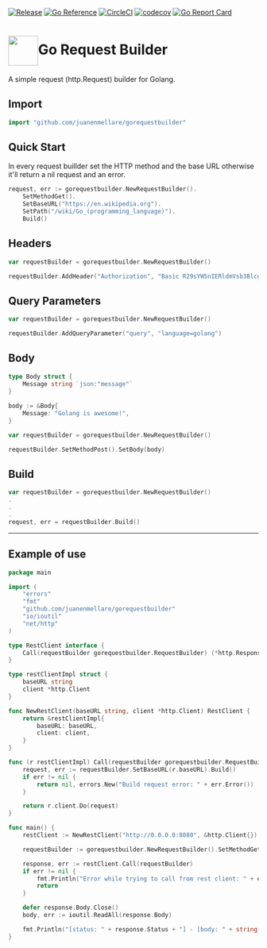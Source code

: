 [![Release](https://img.shields.io/github/v/release/juanenmellare/gorequestbuilder.svg?style=flat-square)](https://github.com/juanenmellare/gorequestbuilder/releases)
[![Go Reference](https://pkg.go.dev/badge/github.com/juanenmellare/gorequestbuilder.svg)](https://pkg.go.dev/github.com/juanenmellare/gorequestbuilder)
[![CircleCI](https://circleci.com/gh/juanenmellare/gorequestbuilder.svg?style=shield)](https://circleci.com/gh/juanenmellare/gorequestbuilder)
[![codecov](https://codecov.io/gh/juanenmellare/gorequestbuilder/branch/main/graph/badge.svg?token=ZCRF68IC8Z)](https://codecov.io/gh/juanenmellare/gorequestbuilder)
[![Go Report Card](https://goreportcard.com/badge/github.com/juanenmellare/gorequestbuilder)](https://goreportcard.com/report/github.com/juanenmellare/gorequestbuilder)

# <img width="60px" align="center" src="https://miro.medium.com/fit/c/262/262/1*yh90bW8jL4f8pOTZTvbzqw.png">Go Request Builder
A simple request (http.Request) builder for Golang.

## Import

```go
import "github.com/juanenmellare/gorequestbuilder"
```

## Quick Start
In every request buillder set the HTTP method and the base URL otherwise it'll return a nil request and an error.
```go
request, err := gorequestbuilder.NewRequestBuilder().
    SetMethodGet().
    SetBaseURL("https://en.wikipedia.org").
    SetPath("/wiki/Go_(programming_language)").
    Build()
 ```
 
 ## Headers
```go
var requestBuilder = gorequestbuilder.NewRequestBuilder()

requestBuilder.AddHeader("Authorization", "Basic R29sYW5nIERldmVsb3Blcg==")
```

 ## Query Parameters
```go
var requestBuilder = gorequestbuilder.NewRequestBuilder()

requestBuilder.AddQueryParameter("query", "language=golang")
```

## Body
```go
type Body struct {
	Message string `json:"message"`
}
	
body := &Body{
	Message: "Golang is awesome!",
}

var requestBuilder = gorequestbuilder.NewRequestBuilder()

requestBuilder.SetMethodPost().SetBody(body)
```

## Build
```go
var requestBuilder = gorequestbuilder.NewRequestBuilder()
.
.
.
request, err = requestBuilder.Build()
```

***

## Example of use
```go
package main

import (
	"errors"
	"fmt"
	"github.com/juanenmellare/gorequestbuilder"
	"io/ioutil"
	"net/http"
)

type RestClient interface {
	Call(requestBuilder gorequestbuilder.RequestBuilder) (*http.Response, error)
}

type restClientImpl struct {
	baseURL string
	client *http.Client
}

func NewRestClient(baseURL string, client *http.Client) RestClient {
	return &restClientImpl{
		baseURL: baseURL,
		client: client,
	}
}

func (r restClientImpl) Call(requestBuilder gorequestbuilder.RequestBuilder) (*http.Response, error) {
	request, err := requestBuilder.SetBaseURL(r.baseURL).Build()
	if err != nil {
		return nil, errors.New("Build request error: " + err.Error())
	}

	return r.client.Do(request)
}

func main() {
	restClient := NewRestClient("http://0.0.0.0:8080", &http.Client{})

	requestBuilder := gorequestbuilder.NewRequestBuilder().SetMethodGet().SetPath("/v1/foo")

	response, err := restClient.Call(requestBuilder)
	if err != nil {
		fmt.Println("Error while trying to call from rest client: " + err.Error())
		return
	}

	defer response.Body.Close()
	body, err := ioutil.ReadAll(response.Body)

	fmt.Println("[status: " + response.Status + "] - [body: " + string(body) + "]")
}
```
